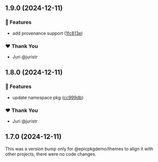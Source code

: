 ## 1.9.0 (2024-12-11)

### 🚀 Features

- add provenance support ([1fc813e](https://github.com/juristr/epicweb-slate-ui/commit/1fc813e))

### ❤️  Thank You

- Juri @juristr

## 1.8.0 (2024-12-11)

### 🚀 Features

- update namespace pkg ([cc999db](https://github.com/juristr/epicweb-slate-ui/commit/cc999db))

### ❤️  Thank You

- Juri @juristr

## 1.7.0 (2024-12-11)

This was a version bump only for @epicpkgdemo/themes to align it with other projects, there were no code changes.

